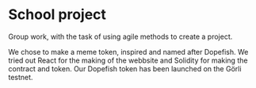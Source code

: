 # School project

Group work, with the task of using agile methods to create a project.

We chose to make a meme token, inspired and named after Dopefish. We tried out React for the making of the webbsite and Solidity for making the contract and token. Our Dopefish token has been launched on the Görli testnet. 